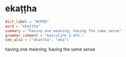 # ekaṭṭha

``` toml
dict_label = "NCPED"
word = "ekaṭṭha"
summary = "having one meaning; having the same sense"
grammar_comment = "masculine & mfn."
see_also = ["ekattha", "eka"]
```

having one meaning; having the same sense

